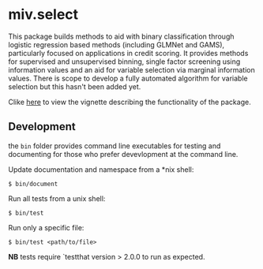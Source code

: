 # miv.select

This package builds methods to aid with binary classification through logistic regression based methods (including GLMNet and GAMS), particularly focused on applications in credit scoring. It provides methods for supervised and unsupervised binning, single factor screening using information values and an aid for variable selection via marginal information values. There is scope to develop a fully automated algorithm for variable selection but this hasn't been added yet.

Clike [here](https://htmlpreview.github.io/?https://github.com/louis-vines/miv.select/blob/master/vignettes/using-miv-to-select-variables-in-regression.html) to view the vignette describing the functionality of the package.

## Development

the `bin` folder provides command line executables for testing and documenting for those who prefer devevlopment at the command line.

Update documentation and namespace from a \*nix shell:

```
$ bin/document
```

Run all tests from a unix shell:

```
$ bin/test
```

Run only a specific file:

```
$ bin/test <path/to/file>
```

**NB** tests require `testthat version > 2.0.0 to run as expected.

